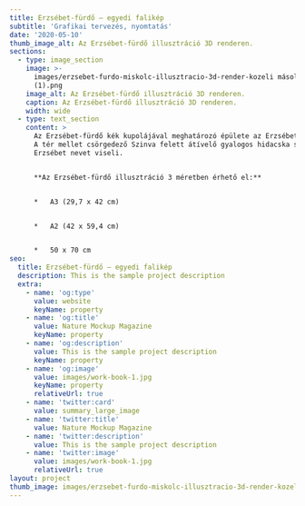 ```yaml
---
title: Erzsébet-fürdő – egyedi falikép
subtitle: 'Grafikai tervezés, nyomtatás'
date: '2020-05-10'
thumb_image_alt: Az Erzsébet-fürdő illusztráció 3D renderen.
sections:
  - type: image_section
    image: >-
      images/erzsebet-furdo-miskolc-illusztracio-3d-render-kozeli másolat
      (1).png
    image_alt: Az Erzsébet-fürdő illusztráció 3D renderen.
    caption: Az Erzsébet-fürdő illusztráció 3D renderen.
    width: wide
  - type: text_section
    content: >
      Az Erzsébet-fürdő kék kupolájával meghatározó épülete az Erzsébet térnek.
      A tér mellet csörgedező Szinva felett átívelő gyalogos hidacska szintén az
      Erzsébet nevet viseli.


      **Az Erzsébet-fürdő illusztráció 3 méretben érhető el:**


      *   A3 (29,7 x 42 cm)


      *   A2 (42 x 59,4 cm)


      *   50 x 70 cm
seo:
  title: Erzsébet-fürdő – egyedi falikép
  description: This is the sample project description
  extra:
    - name: 'og:type'
      value: website
      keyName: property
    - name: 'og:title'
      value: Nature Mockup Magazine
      keyName: property
    - name: 'og:description'
      value: This is the sample project description
      keyName: property
    - name: 'og:image'
      value: images/work-book-1.jpg
      keyName: property
      relativeUrl: true
    - name: 'twitter:card'
      value: summary_large_image
    - name: 'twitter:title'
      value: Nature Mockup Magazine
    - name: 'twitter:description'
      value: This is the sample project description
    - name: 'twitter:image'
      value: images/work-book-1.jpg
      relativeUrl: true
layout: project
thumb_image: images/erzsebet-furdo-miskolc-illusztracio-3d-render-kozeli másolat.png
---
```

